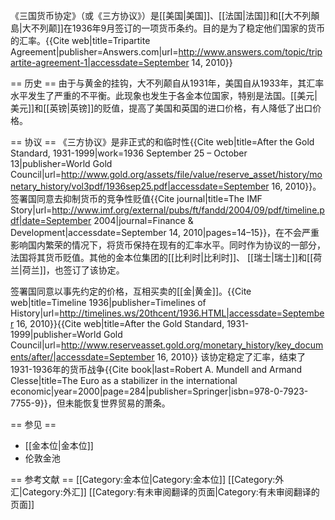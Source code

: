 《三国货币协定》（或《三方协议》）是[[美国|美国]]、[[法国|法国]]和[[大不列顛島|大不列颠]]在1936年9月签订的一项货币条约。目的是为了稳定他们国家的货币的汇率。<ref>{{Cite web|title=Tripartite Agreement|publisher=Answers.com|url=http://www.answers.com/topic/tripartite-agreement-1|accessdate=September 14, 2010}}</ref>

== 历史 ==
由于与黄金的挂钩，大不列颠自从1931年，美国自从1933年，其汇率水平发生了严重的不平衡。此现象也发生于各金本位国家，特别是法国。[[美元|美元]]和[[英镑|英镑]]的贬值，提高了美国和英国的进口价格，有人降低了出口价格。
<br />

== 协议 ==
《三方协议》是非正式的和临时性<ref>{{Cite web|title=After the Gold Standard, 1931-1999|work=1936 September 25 – October 13|publisher=World Gold Council|url=http://www.gold.org/assets/file/value/reserve_asset/history/monetary_history/vol3pdf/1936sep25.pdf|accessdate=September 16, 2010}}</ref>。 签署国同意去抑制货币的竞争性贬值<ref>{{Cite journal|title=The IMF Story|url=http://www.imf.org/external/pubs/ft/fandd/2004/09/pdf/timeline.pdf|date=September 2004|journal=Finance & Development|accessdate=September 14, 2010|pages=14–15}}</ref>，在不会严重影响国内繁荣的情况下，将货币保持在现有的汇率水平。同时作为协议的一部分，法国将其货币贬值。其他的金本位集团的[[比利时|比利时]]、 [[瑞士|瑞士]]和[[荷兰|荷兰]]，也签订了该协定。

签署国同意以事先约定的价格，互相买卖的[[金|黄金]]。<ref>{{Cite web|title=Timeline 1936|publisher=Timelines of History|url=http://timelines.ws/20thcent/1936.HTML|accessdate=September 16, 2010}}</ref><ref>{{Cite web|title=After the Gold Standard, 1931-1999|publisher=World Gold Council|url=http://www.reserveasset.gold.org/monetary_history/key_documents/after/|accessdate=September 16, 2010}}</ref> 该协定稳定了汇率，结束了1931-1936年的货币战争<ref>{{Cite book|last=Robert A. Mundell and Armand Clesse|title=The Euro as a stabilizer in the international economic|year=2000|page=284|publisher=Springer|isbn=978-0-7923-7755-9}}</ref>，但未能恢复世界贸易的萧条。

== 参见 ==

* [[金本位|金本位]]
* 伦敦金池

== 参考文献 ==
<references />
[[Category:金本位|Category:金本位]]
[[Category:外汇|Category:外汇]]
[[Category:有未审阅翻译的页面|Category:有未审阅翻译的页面]]